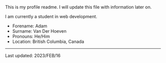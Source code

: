 This is my profile readme. I will update this file with information later on.

I am currently a student in web development.

- Forename: Adam
- Surname: Van Der Hoeven
- Pronouns: He/Him
- Location: British Columbia, Canada

---

Last updated: 2023/FEB/16
